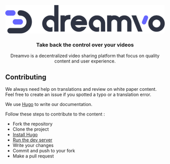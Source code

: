 <p align="center">
	<a href="https://dreamvo.com"><img src="./docs/images/logo.png" alt="Dreamvo" width="580"></a>
</p>

<h3 align="center">Take back the control over your videos</h3>

<p align="center">Dreamvo is a decentralized video sharing platform that focus on quality content and user experience.</p>

## Contributing

We always need help on translations and review on white paper content. Feel free to create an issue if you spotted a typo or a translation error.

We use [Hugo](https://gohugo.io) to write our documentation.

Follow these steps to contribute to the content :

- Fork the repository
- Clone the project
- [Install Hugo](https://gohugo.io/getting-started/quick-start/)
- [Run the dev server](https://gohugo.io/getting-started/usage/)
- Write your changes
- Commit and push to your fork
- Make a pull request
